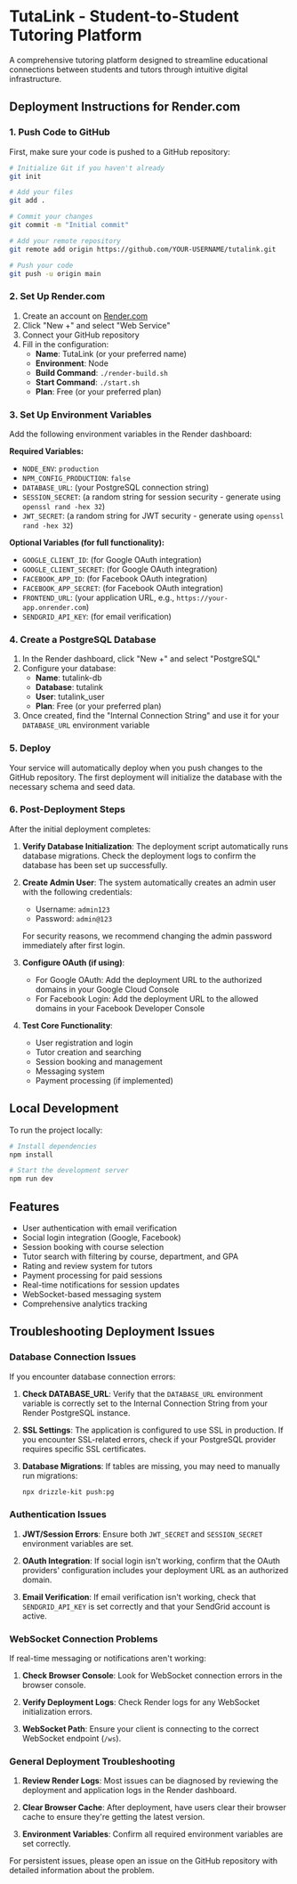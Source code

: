 # TutaLink - Student-to-Student Tutoring Platform

A comprehensive tutoring platform designed to streamline educational connections between students and tutors through intuitive digital infrastructure.

## Deployment Instructions for Render.com

### 1. Push Code to GitHub

First, make sure your code is pushed to a GitHub repository:

```bash
# Initialize Git if you haven't already
git init

# Add your files
git add .

# Commit your changes
git commit -m "Initial commit"

# Add your remote repository
git remote add origin https://github.com/YOUR-USERNAME/tutalink.git

# Push your code
git push -u origin main
```

### 2. Set Up Render.com

1. Create an account on [Render.com](https://render.com)
2. Click "New +" and select "Web Service"
3. Connect your GitHub repository
4. Fill in the configuration:
   - **Name**: TutaLink (or your preferred name)
   - **Environment**: Node
   - **Build Command**: `./render-build.sh`
   - **Start Command**: `./start.sh`
   - **Plan**: Free (or your preferred plan)

### 3. Set Up Environment Variables

Add the following environment variables in the Render dashboard:

**Required Variables:**
- `NODE_ENV`: `production`
- `NPM_CONFIG_PRODUCTION`: `false`
- `DATABASE_URL`: (your PostgreSQL connection string)
- `SESSION_SECRET`: (a random string for session security - generate using `openssl rand -hex 32`)
- `JWT_SECRET`: (a random string for JWT security - generate using `openssl rand -hex 32`)

**Optional Variables (for full functionality):**
- `GOOGLE_CLIENT_ID`: (for Google OAuth integration)
- `GOOGLE_CLIENT_SECRET`: (for Google OAuth integration)
- `FACEBOOK_APP_ID`: (for Facebook OAuth integration)
- `FACEBOOK_APP_SECRET`: (for Facebook OAuth integration)
- `FRONTEND_URL`: (your application URL, e.g., `https://your-app.onrender.com`)
- `SENDGRID_API_KEY`: (for email verification)

### 4. Create a PostgreSQL Database

1. In the Render dashboard, click "New +" and select "PostgreSQL"
2. Configure your database:
   - **Name**: tutalink-db
   - **Database**: tutalink
   - **User**: tutalink_user
   - **Plan**: Free (or your preferred plan)
3. Once created, find the "Internal Connection String" and use it for your `DATABASE_URL` environment variable

### 5. Deploy

Your service will automatically deploy when you push changes to the GitHub repository. The first deployment will initialize the database with the necessary schema and seed data.

### 6. Post-Deployment Steps

After the initial deployment completes:

1. **Verify Database Initialization**: The deployment script automatically runs database migrations. Check the deployment logs to confirm the database has been set up successfully.

2. **Create Admin User**: The system automatically creates an admin user with the following credentials:
   - Username: `admin123`
   - Password: `admin@123`
   
   For security reasons, we recommend changing the admin password immediately after first login.

3. **Configure OAuth (if using)**:
   - For Google OAuth: Add the deployment URL to the authorized domains in your Google Cloud Console
   - For Facebook Login: Add the deployment URL to the allowed domains in your Facebook Developer Console

4. **Test Core Functionality**:
   - User registration and login
   - Tutor creation and searching
   - Session booking and management
   - Messaging system
   - Payment processing (if implemented)

## Local Development

To run the project locally:

```bash
# Install dependencies
npm install

# Start the development server
npm run dev
```

## Features

- User authentication with email verification
- Social login integration (Google, Facebook)
- Session booking with course selection
- Tutor search with filtering by course, department, and GPA
- Rating and review system for tutors
- Payment processing for paid sessions
- Real-time notifications for session updates
- WebSocket-based messaging system
- Comprehensive analytics tracking

## Troubleshooting Deployment Issues

### Database Connection Issues

If you encounter database connection errors:

1. **Check DATABASE_URL**: Verify that the `DATABASE_URL` environment variable is correctly set to the Internal Connection String from your Render PostgreSQL instance.

2. **SSL Settings**: The application is configured to use SSL in production. If you encounter SSL-related errors, check if your PostgreSQL provider requires specific SSL certificates.

3. **Database Migrations**: If tables are missing, you may need to manually run migrations:
   ```bash
   npx drizzle-kit push:pg
   ```

### Authentication Issues

1. **JWT/Session Errors**: Ensure both `JWT_SECRET` and `SESSION_SECRET` environment variables are set.

2. **OAuth Integration**: If social login isn't working, confirm that the OAuth providers' configuration includes your deployment URL as an authorized domain.

3. **Email Verification**: If email verification isn't working, check that `SENDGRID_API_KEY` is set correctly and that your SendGrid account is active.

### WebSocket Connection Problems

If real-time messaging or notifications aren't working:

1. **Check Browser Console**: Look for WebSocket connection errors in the browser console.

2. **Verify Deployment Logs**: Check Render logs for any WebSocket initialization errors.

3. **WebSocket Path**: Ensure your client is connecting to the correct WebSocket endpoint (`/ws`).

### General Deployment Troubleshooting

1. **Review Render Logs**: Most issues can be diagnosed by reviewing the deployment and application logs in the Render dashboard.

2. **Clear Browser Cache**: After deployment, have users clear their browser cache to ensure they're getting the latest version.

3. **Environment Variables**: Confirm all required environment variables are set correctly.

For persistent issues, please open an issue on the GitHub repository with detailed information about the problem.